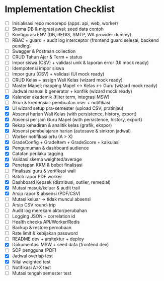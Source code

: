 # Implementation Checklist

- [ ] Inisialisasi repo monorepo (apps: api, web, worker)
- [ ] Skema DB & migrasi awal; seed data contoh
- [ ] Konfigurasi ENV (DB, REDIS, SMTP, WA provider dummy)
- [ ] RBAC + guard + audit log interceptor (frontend guard selesai; backend pending)
- [ ] Swagger & Postman collection
- [ ] CRUD Tahun Ajar & Term + status
- [ ] Impor siswa (CSV) + validasi unik & laporan error (UI mock ready)
- [ ] Idempotensi impor siswa
- [ ] Impor guru (CSV) + validasi (UI mock ready)
- [ ] CRUD Kelas + assign Wali Kelas (wizard mock ready)
- [ ] Master Mapel; mapping Mapel ↔ Kelas ↔ Guru (wizard mock ready)
- [ ] Jadwal manual & generator + konflik (wizard mock ready)
- [x] Kalender akademik (filter term, integrasi MSW)
- [ ] Akun & kredensial: pembuatan user + notifikasi
- [x] UI wizard setup pra-semester (upload CSV; pratinjau)
- [x] Absensi harian Wali Kelas (with persistence, history, export)
- [x] Absensi per jam Guru Mapel (with persistence, history, export)
- [x] Rekap kehadiran & analitik kelas (grafik, ekspor)
- [x] Absensi pembelajaran harian (autosave & sinkron jadwal)
- [ ] Worker notifikasi ortu (A > X)
- [x] GradeConfig + GradeItem + GradeScore + kalkulasi
- [x] Pengumuman & dashboard audience
- [x] Catatan perilaku tagging
- [x] Validasi skema weighted/average
- [x] Penetapan KKM & bobot finalisasi
- [ ] Finalisasi guru & verifikasi wali
- [ ] Batch rapor PDF worker
- [x] Dashboard Kepsek (distribusi, outlier, remedial)
- [x] Mutasi masuk/keluar & audit trail
- [x] Arsip rapor & absensi (PDF/CSV)
- [ ] Mutasi keluar → tidak muncul absensi
- [ ] Arsip CSV round-trip
- [ ] Audit log merekam aktor/perubahan
- [ ] Logging JSON + correlation id
- [ ] Health checks API/Worker/Redis
- [ ] Backup & restore percobaan
- [ ] Rate limit & kebijakan password
- [ ] README dev + arsitektur + deploy
- [x] Dokumentasi MSW + seed data (frontend dev)
- [ ] SOP pengguna (PDF)
- [x] Jadwal overlap test
- [x] Nilai weighted test
- [ ] Notifikasi A>X test
- [ ] Mutasi tengah semester test

